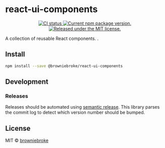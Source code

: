 # react-ui-components

<p align="center">
  <a href="https://github.com/browniebroke/react-ui-components/actions?query=workflow%3ACI">
    <img alt="CI status" src="https://img.shields.io/github/workflow/status/browniebroke/react-ui-components/CI/main?label=CI&logo=github&logoColor=white&style=flat-square">
  </a>
  <a href="https://www.npmjs.com/package/@browniebroke/react-ui-components">
    <img src="https://img.shields.io/npm/v/@browniebroke/react-ui-components.svg?logo=npm&logoColor=white&style=flat-square" alt="Current npm package version." />
  </a>
  <a href="https://github.com/browniebroke/react-ui-components/blob/master/LICENSE">
    <img src="https://img.shields.io/badge/license-MIT-blue.svg?style=flat-square" alt="Released under the MIT license." />
  </a>
</p>

A collection of reusable React components. .

## Install

```bash
npm install --save @browniebroke/react-ui-components
```

## Development

### Releases

Releases should be automated using [semantic release](https://github.com/semantic-release/semantic-release).
This library parses the commit log to detect which version number should be bumped.

## License

MIT © [browniebroke](https://github.com/browniebroke)
